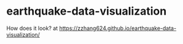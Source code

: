 # earthquake-data-visualization
How does it look? at https://zzhang624.github.io/earthquake-data-visualization/
